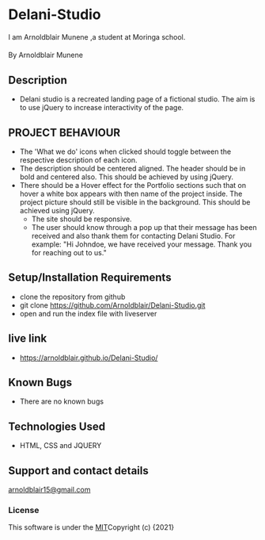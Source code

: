 # Delani-Studio

####  
I am Arnoldblair Munene ,a student at Moringa school.
####
 By  Arnoldblair Munene 
## Description
* Delani studio is a recreated landing page of a fictional studio. The aim is to use jQuery to increase interactivity of the page.

## PROJECT BEHAVIOUR

* The 'What we do' icons when clicked should toggle between the respective description of each icon.   
* The description should be centered aligned. The header should be in bold and centered also. This should be achieved by using jQuery.
* There should be a Hover effect for the Portfolio sections such that on hover a white box appears with then name of the project inside. The project picture should still be visible in the background. This should be achieved using jQuery.
   * The site should be responsive.
  *  The user should know through a pop up that their message has been received and also thank them for contacting Delani Studio. For example: "Hi Johndoe, we have received your message. Thank you for reaching out to us."


## Setup/Installation Requirements
* clone the repository from github 
* git clone https://github.com/Arnoldblair/Delani-Studio.git
* open and run the index file with liveserver

## live link


* https://arnoldblair.github.io/Delani-Studio/

## Known Bugs

* There are no known bugs

## Technologies Used
* HTML, CSS and JQUERY

## Support and contact details
 arnoldblair15@gmail.com

### License

This software is under the [MIT](license)Copyright (c) {2021} 
